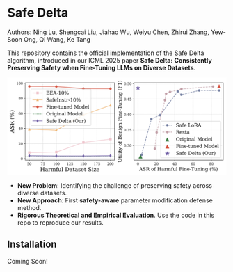# Safe Delta

Authors: Ning Lu, Shengcai Liu, Jiahao Wu, Weiyu Chen, Zhirui Zhang, Yew-Soon Ong, Qi Wang, Ke Tang

This repository contains the official implementation of the Safe Delta algorithm, introduced in our ICML 2025 paper **Safe Delta: Consistently Preserving Safety when Fine-Tuning LLMs on Diverse Datasets**.

![img.png](assets/intro.png)

- **New Problem**: Identifying the challenge of preserving safety across diverse datasets.
- **New Approach**: First **safety-aware** parameter modification defense method.
- **Rigorous Theoretical and Empirical Evaluation**. Use the code in this repo to reproduce our results. 

## Installation

Coming Soon!
